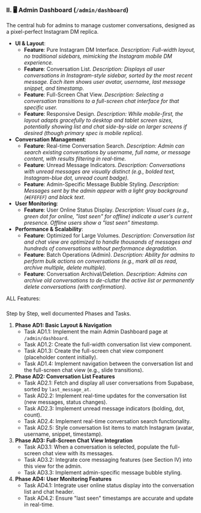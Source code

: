 ### II. 🖥️ Admin Dashboard (`/admin/dashboard`)

The central hub for admins to manage customer conversations, designed as a pixel-perfect Instagram DM replica.

-   **UI & Layout**:
    -   **Feature**: Pure Instagram DM Interface.
        *Description: Full-width layout, no traditional sidebars, mimicking the Instagram mobile DM experience.*
    -   **Feature**: Conversation List.
        *Description: Displays all user conversations in Instagram-style sidebar, sorted by the most recent message. Each item shows user avatar, username, last message snippet, and timestamp.*
    -   **Feature**: Full-Screen Chat View.
        *Description: Selecting a conversation transitions to a full-screen chat interface for that specific user.*
    -   **Feature**: Responsive Design.
        *Description: While mobile-first, the layout adapts gracefully to desktop and tablet screen sizes, potentially showing list and chat side-by-side on larger screens if desired (though primary spec is mobile replica).*
-   **Conversation Management**:
    -   **Feature**: Real-time Conversation Search.
        *Description: Admin can search existing conversations by username, full name, or message content, with results filtering in real-time.*
    -   **Feature**: Unread Message Indicators.
        *Description: Conversations with unread messages are visually distinct (e.g., bolded text, Instagram-blue dot, unread count badge).*
    -   **Feature**: Admin-Specific Message Bubble Styling.
        *Description: Messages sent by the admin appear with a light gray background (`#EFEFEF`) and black text.*
-   **User Monitoring**:
    -   **Feature**: User Online Status Display.
        *Description: Visual cues (e.g., green dot for online, "last seen" for offline) indicate a user's current presence. Offline users show a "last seen" timestamp.*
-   **Performance & Scalability**:
    -   **Feature**: Optimized for Large Volumes.
        *Description: Conversation list and chat view are optimized to handle thousands of messages and hundreds of conversations without performance degradation.*
    -   **Feature**: Batch Operations (Admin).
        *Description: Ability for admins to perform bulk actions on conversations (e.g., mark all as read, archive multiple, delete multiple).*
    -   **Feature**: Conversation Archival/Deletion.
        *Description: Admins can archive old conversations to de-clutter the active list or permanently delete conversations (with confirmation).*

ALL Features:
###
Step by Step, well documented Phases and Tasks.

1.  **Phase AD1: Basic Layout & Navigation**
    *   Task AD1.1: Implement the main Admin Dashboard page at `/admin/dashboard`.
    *   Task AD1.2: Create the full-width conversation list view component.
    *   Task AD1.3: Create the full-screen chat view component (placeholder content initially).
    *   Task AD1.4: Implement navigation between the conversation list and the full-screen chat view (e.g., slide transitions).
2.  **Phase AD2: Conversation List Features**
    *   Task AD2.1: Fetch and display all user conversations from Supabase, sorted by `last_message_at`.
    *   Task AD2.2: Implement real-time updates for the conversation list (new messages, status changes).
    *   Task AD2.3: Implement unread message indicators (bolding, dot, count).
    *   Task AD2.4: Implement real-time conversation search functionality.
    *   Task AD2.5: Style conversation list items to match Instagram (avatar, username, snippet, timestamp).
3.  **Phase AD3: Full-Screen Chat View Integration**
    *   Task AD3.1: When a conversation is selected, populate the full-screen chat view with its messages.
    *   Task AD3.2: Integrate core messaging features (see Section IV) into this view for the admin.
    *   Task AD3.3: Implement admin-specific message bubble styling.
4.  **Phase AD4: User Monitoring Features**
    *   Task AD4.1: Integrate user online status display into the conversation list and chat header.
    *   Task AD4.2: Ensure "last seen" timestamps are accurate and update in real-time.
